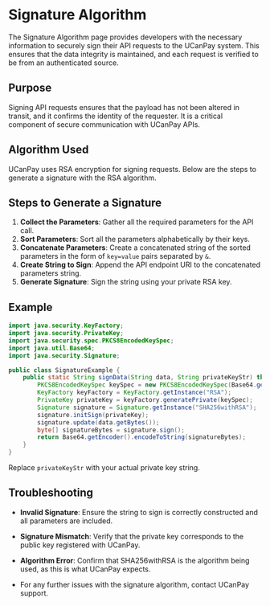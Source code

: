 # Signature Algorithm

The Signature Algorithm page provides developers with the necessary information to securely sign their API requests to
the UCanPay system. This ensures that the data integrity is maintained, and each request is verified to be from an
authenticated source.

## Purpose

Signing API requests ensures that the payload has not been altered in transit, and it confirms the identity of the
requester. It is a critical component of secure communication with UCanPay APIs.

## Algorithm Used

UCanPay uses RSA encryption for signing requests. Below are the steps to generate a signature with the RSA algorithm.

## Steps to Generate a Signature

1. **Collect the Parameters**: Gather all the required parameters for the API call.
2. **Sort Parameters**: Sort all the parameters alphabetically by their keys.
3. **Concatenate Parameters**: Create a concatenated string of the sorted parameters in the form of `key=value` pairs
   separated by `&`.
4. **Create String to Sign**: Append the API endpoint URI to the concatenated parameters string.
5. **Generate Signature**: Sign the string using your private RSA key.

## Example

```java
import java.security.KeyFactory;
import java.security.PrivateKey;
import java.security.spec.PKCS8EncodedKeySpec;
import java.util.Base64;
import java.security.Signature;

public class SignatureExample {
    public static String signData(String data, String privateKeyStr) throws Exception {
        PKCS8EncodedKeySpec keySpec = new PKCS8EncodedKeySpec(Base64.getDecoder().decode(privateKeyStr));
        KeyFactory keyFactory = KeyFactory.getInstance("RSA");
        PrivateKey privateKey = keyFactory.generatePrivate(keySpec);
        Signature signature = Signature.getInstance("SHA256withRSA");
        signature.initSign(privateKey);
        signature.update(data.getBytes());
        byte[] signatureBytes = signature.sign();
        return Base64.getEncoder().encodeToString(signatureBytes);
    }
}
```

Replace `privateKeyStr` with your actual private key string.

## Troubleshooting

- **Invalid Signature**: Ensure the string to sign is correctly constructed and all parameters are included.
- **Signature Mismatch**: Verify that the private key corresponds to the public key registered with UCanPay.
- **Algorithm Error**: Confirm that SHA256withRSA is the algorithm being used, as this is what UCanPay expects.

- For any further issues with the signature algorithm, contact UCanPay support.